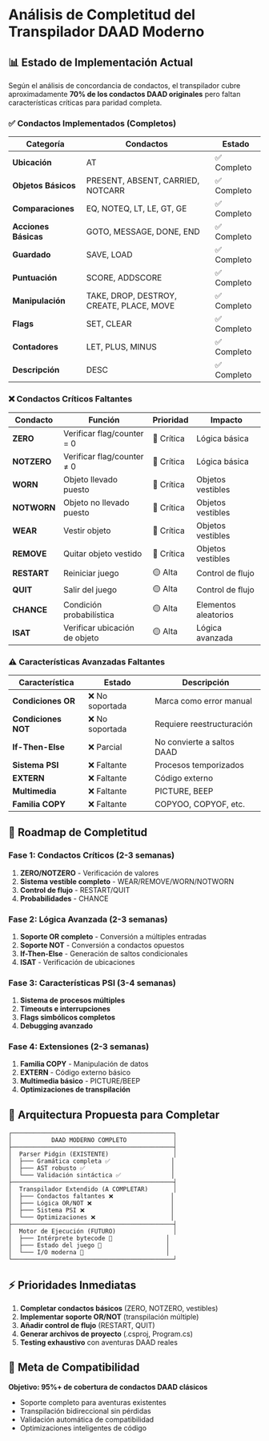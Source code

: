 # Análisis de Completitud del Transpilador DAAD Moderno

## 📊 Estado de Implementación Actual

Según el análisis de concordancia de condactos, el transpilador cubre aproximadamente **70% de los condactos DAAD originales** pero faltan características críticas para paridad completa.

### ✅ **Condactos Implementados (Completos)**

| Categoría | Condactos | Estado |
|-----------|-----------|--------|
| **Ubicación** | AT | ✅ Completo |
| **Objetos Básicos** | PRESENT, ABSENT, CARRIED, NOTCARR | ✅ Completo |
| **Comparaciones** | EQ, NOTEQ, LT, LE, GT, GE | ✅ Completo |
| **Acciones Básicas** | GOTO, MESSAGE, DONE, END | ✅ Completo |
| **Guardado** | SAVE, LOAD | ✅ Completo |
| **Puntuación** | SCORE, ADDSCORE | ✅ Completo |
| **Manipulación** | TAKE, DROP, DESTROY, CREATE, PLACE, MOVE | ✅ Completo |
| **Flags** | SET, CLEAR | ✅ Completo |
| **Contadores** | LET, PLUS, MINUS | ✅ Completo |
| **Descripción** | DESC | ✅ Completo |

### ❌ **Condactos Críticos Faltantes**

| Condacto | Función | Prioridad | Impacto |
|----------|---------|-----------|---------|
| **ZERO** | Verificar flag/counter = 0 | 🔴 Crítica | Lógica básica |
| **NOTZERO** | Verificar flag/counter ≠ 0 | 🔴 Crítica | Lógica básica |
| **WORN** | Objeto llevado puesto | 🔴 Crítica | Objetos vestibles |
| **NOTWORN** | Objeto no llevado puesto | 🔴 Crítica | Objetos vestibles |
| **WEAR** | Vestir objeto | 🔴 Crítica | Objetos vestibles |
| **REMOVE** | Quitar objeto vestido | 🔴 Crítica | Objetos vestibles |
| **RESTART** | Reiniciar juego | 🟡 Alta | Control de flujo |
| **QUIT** | Salir del juego | 🟡 Alta | Control de flujo |
| **CHANCE** | Condición probabilística | 🟡 Alta | Elementos aleatorios |
| **ISAT** | Verificar ubicación de objeto | 🟡 Alta | Lógica avanzada |

### ⚠️ **Características Avanzadas Faltantes**

| Característica | Estado | Descripción |
|----------------|--------|-------------|
| **Condiciones OR** | ❌ No soportada | Marca como error manual |
| **Condiciones NOT** | ❌ No soportada | Requiere reestructuración |
| **If-Then-Else** | ❌ Parcial | No convierte a saltos DAAD |
| **Sistema PSI** | ❌ Faltante | Procesos temporizados |
| **EXTERN** | ❌ Faltante | Código externo |
| **Multimedia** | ❌ Faltante | PICTURE, BEEP |
| **Familia COPY** | ❌ Faltante | COPYOO, COPYOF, etc. |

## 🎯 **Roadmap de Completitud**

### Fase 1: Condactos Críticos (2-3 semanas)
1. **ZERO/NOTZERO** - Verificación de valores
2. **Sistema vestible completo** - WEAR/REMOVE/WORN/NOTWORN
3. **Control de flujo** - RESTART/QUIT
4. **Probabilidades** - CHANCE

### Fase 2: Lógica Avanzada (2-3 semanas)
1. **Soporte OR completo** - Conversión a múltiples entradas
2. **Soporte NOT** - Conversión a condactos opuestos
3. **If-Then-Else** - Generación de saltos condicionales
4. **ISAT** - Verificación de ubicaciones

### Fase 3: Características PSI (3-4 semanas)
1. **Sistema de procesos múltiples**
2. **Timeouts e interrupciones**
3. **Flags simbólicos completos**
4. **Debugging avanzado**

### Fase 4: Extensiones (2-3 semanas)
1. **Familia COPY** - Manipulación de datos
2. **EXTERN** - Código externo básico
3. **Multimedia básico** - PICTURE/BEEP
4. **Optimizaciones de transpilación**

## 🚀 **Arquitectura Propuesta para Completar**

```
┌─────────────────────────────────────────────┐
│           DAAD MODERNO COMPLETO             │
├─────────────────────────────────────────────┤
│  Parser Pidgin (EXISTENTE)                  │
│  ├─── Gramática completa ✅                 │
│  ├─── AST robusto ✅                        │
│  └─── Validación sintáctica ✅              │
├─────────────────────────────────────────────┤
│  Transpilador Extendido (A COMPLETAR)       │
│  ├─── Condactos faltantes ❌                │
│  ├─── Lógica OR/NOT ❌                      │
│  ├─── Sistema PSI ❌                        │
│  └─── Optimizaciones ❌                     │
├─────────────────────────────────────────────┤
│  Motor de Ejecución (FUTURO)                │
│  ├─── Intérprete bytecode 🔮               │
│  ├─── Estado del juego 🔮                  │
│  └─── I/O moderna 🔮                       │
└─────────────────────────────────────────────┘
```

## ⚡ **Prioridades Inmediatas**

1. **Completar condactos básicos** (ZERO, NOTZERO, vestibles)
2. **Implementar soporte OR/NOT** (transpilación múltiple)
3. **Añadir control de flujo** (RESTART, QUIT)
4. **Generar archivos de proyecto** (.csproj, Program.cs)
5. **Testing exhaustivo** con aventuras DAAD reales

## 🎯 **Meta de Compatibilidad**

**Objetivo: 95%+ de cobertura de condactos DAAD clásicos**
- Soporte completo para aventuras existentes
- Transpilación bidireccional sin pérdidas
- Validación automática de compatibilidad
- Optimizaciones inteligentes de código